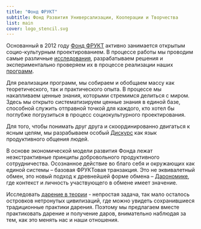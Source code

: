 ```yaml
---
title: "Фонд ФРУКТ"
subtitle: Фонд Развития Универсализации, Кооперации и Творчества
list: main
cover: logo_stencil.svg
---
```


Основанный в 2012 году [Фонд ФРУКТ](./frukt/index.md) активно занимается открытым социо-культурным проектированием. В процессе работы мы проводим самые различные [исследования](./research/index.md), разрабатываем решения и экспериментально проверяем их в процессе реализации наших [программ](./designs/index.md).

Для реализации программ, мы собираем и обобщаем массу как теоретического, так и практического опыта. В процессе мы накапливаем ценные знания, которыми стремимся делиться с миром. Здесь мы открыто систематизируем ценные знания в единой базе, способной служить отправной точкой для каждого, кто хотел бы поглубже погрузиться в процесс социокультурного проектирования.

Для того, чтобы понимать друг друга и скоординированно двигаться к ясным целям, мы разрабываем особый [Дискурс](./discourse/index.md) как язык продуктивного общения людей.

В основе экономической модели развития Фонда лежат неэкстрактивные принципы добровольного продуктивного сотрудничества. Осознанное действие во благо себя и окружающих как единой системы – базовая ФРУКТовая транзакция. Это не эквивалетный обмен, это новый подход к древнейшей форме обмена – [Дарономике](./giftonomy/index.md), где контекст и личность участвующего в обмене имеет значение.

Исследовать [дарение в теории](./research/gift-for-the-future/index.md) - непростая задача, так мало осталось островков нетронутых цивилизаций, где можно увидеть сохранившиеся традиционные практики дарения. Поэтому мы предлагаем вместе практиковать дарение и получение даров, внимательно наблюдая за тем, как это менять нас и наши отношения.
